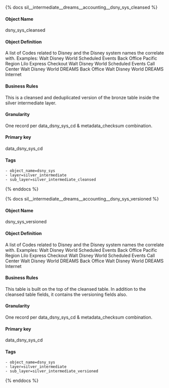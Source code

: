 {% docs sil__intermediate__dreams__accounting__dsny_sys_cleansed %}

#### Object Name
dsny_sys_cleansed

#### Object Definition
A list of Codes related to Disney and the Disney system names the correlate with. Examples: Walt Disney World Scheduled Events Back Office
Pacific Region Lilo Express Checkout
Walt Disney World Scheduled Events Call Center
Walt Disney World DREAMS Back Office
Walt Disney World DREAMS Internet

#### Business Rules
This is a cleansed and deduplicated version of the bronze table inside the silver intermediate layer.

#### Granularity
One record per data_dsny_sys_cd & metadata_checksum combination.

#### Primary key
data_dsny_sys_cd

#### Tags
    - object_name=dsny_sys
    - layer=silver_intermediate
    - sub_layer=silver_intermediate_cleansed

{% enddocs %}

{% docs sil__intermediate__dreams__accounting__dsny_sys_versioned %}

#### Object Name
dsny_sys_versioned

#### Object Definition
A list of Codes related to Disney and the Disney system names the correlate with. Examples: Walt Disney World Scheduled Events Back Office
Pacific Region Lilo Express Checkout
Walt Disney World Scheduled Events Call Center
Walt Disney World DREAMS Back Office
Walt Disney World DREAMS Internet

#### Business Rules
This table is built on the top of the cleansed table. In addition to the cleansed table fields, it contains the versioning fields also.

#### Granularity
One record per data_dsny_sys_cd & metadata_checksum combination.

#### Primary key
data_dsny_sys_cd

#### Tags
    - object_name=dsny_sys
    - layer=silver_intermediate
    - sub_layer=silver_intermediate_versioned

{% enddocs %}